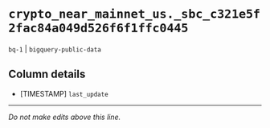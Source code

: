 # `crypto_near_mainnet_us._sbc_c321e5f2fac84a049d526f6f1ffc0445`
`bq-1` | `bigquery-public-data`

## Column details
* [TIMESTAMP] `last_update`

-------------------------------------------------------------------------------
*Do not make edits above this line.*
